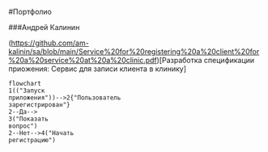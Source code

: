 #Портфолио

###Андрей Калинин

(https://github.com/am-kalinin/sa/blob/main/Service%20for%20registering%20a%20client%20for%20a%20service%20at%20a%20clinic.pdf)[Разработка спецификации приожения: Сервис для записи клиента в клинику]

```mermaid
flowchart 
1(("Запуск 
приложения"))-->2{"Пользователь 
зарегистрирован"}
2--Да-->
3("Показать 
вопрос")
2--Нет-->4("Начать 
регистрацию")
